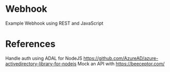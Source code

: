 # Webhook
Example Webhook using REST and JavaScript

# References

Handle auth using ADAL for NodeJS https://github.com/AzureAD/azure-activedirectory-library-for-nodejs
Mock an API with https://beeceptor.com/

